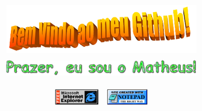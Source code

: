 <!-- INTRODUÇÃO -->
<div align="center">
<br />
<br />
<img src="https://github.com/Matheuscoe07/Matheuscoe07/blob/main/imagens/BemVindos.png" style="max-width: 100%;" alt="Bem vindo ao meu GitHub!" />
<br />
<br />
<img width="680" src="https://github.com/Matheuscoe07/Matheuscoe07/blob/main/imagens/Apresenta%C3%A7%C3%A3o.gif" alt="Welcome to my Github Profile" />
<br />
<br />
</div>
<br />

<!-- IMAGENS -->
<div align="center">

<img height="40px" src="https://raw.githubusercontent.com/Matheuscoe07/Matheuscoe07/main/imagens/InternetExplorer.gif"  alt="Logo Internet Explorer" />
<span>&nbsp;&nbsp;&nbsp;&nbsp;</span> 
<img height="40px" src="https://raw.githubusercontent.com/Matheuscoe07/Matheuscoe07/main/imagens/notepad.gif"  alt="Site feito no Notepad" />

</div>
  
<!--
*Matheuscoe07/Matheuscoe07* is a ✨ special ✨ repository because its `README.md` (this file) appears on your GitHub profile.

Here are some ideas to get you started:

- 🔭 I’m currently working on ...
- 🌱 I’m currently learning ...
- 👯 I’m looking to collaborate on ...
- 🤔 I’m looking for help with ...
- 💬 Ask me about ...
- 📫 How to reach me: ...
- 😄 Pronouns: ...
- ⚡ Fun fact: ...
-->
